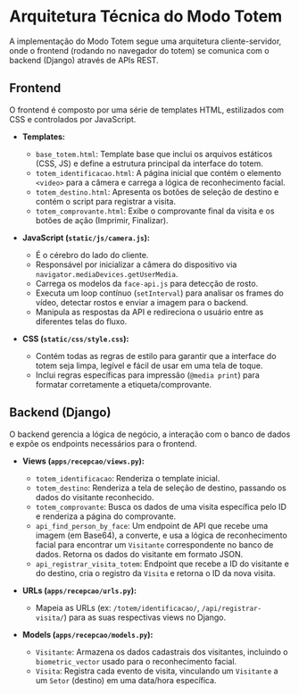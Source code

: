 # Arquitetura Técnica do Modo Totem

A implementação do Modo Totem segue uma arquitetura cliente-servidor, onde o frontend (rodando no navegador do totem) se comunica com o backend (Django) através de APIs REST.

## Frontend

O frontend é composto por uma série de templates HTML, estilizados com CSS e controlados por JavaScript.

-   **Templates:**
    -   `base_totem.html`: Template base que inclui os arquivos estáticos (CSS, JS) e define a estrutura principal da interface do totem.
    -   `totem_identificacao.html`: A página inicial que contém o elemento `<video>` para a câmera e carrega a lógica de reconhecimento facial.
    -   `totem_destino.html`: Apresenta os botões de seleção de destino e contém o script para registrar a visita.
    -   `totem_comprovante.html`: Exibe o comprovante final da visita e os botões de ação (Imprimir, Finalizar).

-   **JavaScript (`static/js/camera.js`):**
    -   É o cérebro do lado do cliente.
    -   Responsável por inicializar a câmera do dispositivo via `navigator.mediaDevices.getUserMedia`.
    -   Carrega os modelos da `face-api.js` para detecção de rosto.
    -   Executa um loop contínuo (`setInterval`) para analisar os frames do vídeo, detectar rostos e enviar a imagem para o backend.
    -   Manipula as respostas da API e redireciona o usuário entre as diferentes telas do fluxo.

-   **CSS (`static/css/style.css`):**
    -   Contém todas as regras de estilo para garantir que a interface do totem seja limpa, legível e fácil de usar em uma tela de toque.
    -   Inclui regras específicas para impressão (`@media print`) para formatar corretamente a etiqueta/comprovante.

## Backend (Django)

O backend gerencia a lógica de negócio, a interação com o banco de dados e expõe os endpoints necessários para o frontend.

-   **Views (`apps/recepcao/views.py`):**
    -   `totem_identificacao`: Renderiza o template inicial.
    -   `totem_destino`: Renderiza a tela de seleção de destino, passando os dados do visitante reconhecido.
    -   `totem_comprovante`: Busca os dados de uma visita específica pelo ID e renderiza a página do comprovante.
    -   `api_find_person_by_face`: Um endpoint de API que recebe uma imagem (em Base64), a converte, e usa a lógica de reconhecimento facial para encontrar um `Visitante` correspondente no banco de dados. Retorna os dados do visitante em formato JSON.
    -   `api_registrar_visita_totem`: Endpoint que recebe a ID do visitante e do destino, cria o registro da `Visita` e retorna o ID da nova visita.

-   **URLs (`apps/recepcao/urls.py`):**
    -   Mapeia as URLs (ex: `/totem/identificacao/`, `/api/registrar-visita/`) para as suas respectivas views no Django.

-   **Models (`apps/recepcao/models.py`):**
    -   `Visitante`: Armazena os dados cadastrais dos visitantes, incluindo o `biometric_vector` usado para o reconhecimento facial.
    -   `Visita`: Registra cada evento de visita, vinculando um `Visitante` a um `Setor` (destino) em uma data/hora específica. 